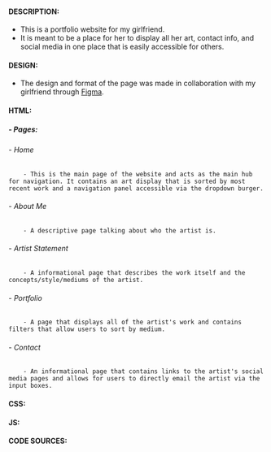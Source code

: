 #### DESCRIPTION:

- This is a portfolio website for my girlfriend.
- It is meant to be a place for her to display all her art, contact info, and social media in one place that is easily accessible for others.

#### DESIGN:

- The design and format of the page was made in collaboration with my girlfriend through [Figma](https://www.figma.com/design/zkz2YaGTcT1WVKXRBzkVGV/YannaWeb?node-id=0-1&t=eam3Tr45LHC2kKJz-1).

#### HTML:

##### - Pages:

###### - Home

        - This is the main page of the website and acts as the main hub for navigation. It contains an art display that is sorted by most recent work and a navigation panel accessible via the dropdown burger.

###### - About Me

        - A descriptive page talking about who the artist is.

###### - Artist Statement

        - A informational page that describes the work itself and the concepts/style/mediums of the artist.

###### - Portfolio

        - A page that displays all of the artist's work and contains filters that allow users to sort by medium.

###### - Contact

        - An informational page that contains links to the artist's social media pages and allows for users to directly email the artist via the input boxes.

#### CSS:


#### JS:


#### CODE SOURCES: